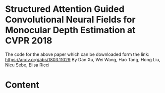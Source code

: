 # Structured Attention Guided Convolutional Neural Fields for Monocular Depth Estimation at CVPR 2018  <br>
The code for the above paper which can be downloaded form the link: https://arxiv.org/abs/1803.11029
By Dan Xu, Wei Wang, Hao Tang, Hong Liu, Nicu Sebe, Elisa Ricci 
# Content

